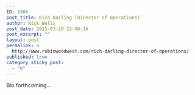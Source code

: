 ```yaml
---
ID: 1986
post_title: Rich Darling (Director of Operations)
author: Nick Wells
post_date: 2015-03-20 22:40:16
post_excerpt: ""
layout: post
permalink: >
  http://www.robinwoodwest.com/rich-darling-director-of-operations/
published: true
category_sticky_post:
  - "0"
---
```

Bio forthcoming...